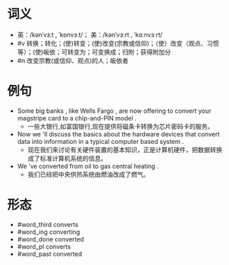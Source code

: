 # 词义
- 英：/kənˈvɜːt , ˈkɒnvɜːt/； 美：/kənˈvɜːrt , ˈkɑːnvɜːrt/
- #v 转换；转化；(使)转变；(使)改变(宗教或信仰)；（使）改变（观点、习惯等）；(使)皈依；可转变为；可变换成；归附；获得附加分
- #n 改变宗教(或信仰、观点)的人；皈依者
# 例句
- Some big banks , like Wells Fargo , are now offering to convert your magstripe card to a chip-and-PIN model .
	- 一些大银行,如富国银行,现在提供将磁条卡转换为芯片密码卡的服务。
- Now we 'll discuss the basics about the hardware devices that convert data into information in a typical computer based system .
	- 现在我们来讨论有关硬件装置的基本知识，正是计算机硬件，把数据转换成了标准计算机系统的信息。
- We 've converted from oil to gas central heating .
	- 我们已经把中央供热系统由燃油改成了燃气。
# 形态
- #word_third converts
- #word_ing converting
- #word_done converted
- #word_pl converts
- #word_past converted
